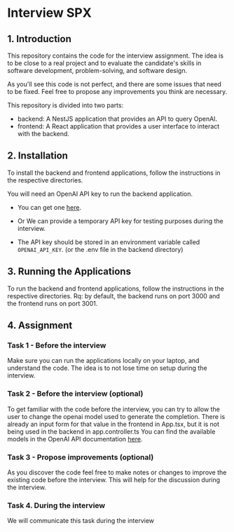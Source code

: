 # Interview SPX

## 1. Introduction
This repository contains the code for the interview assignment. The idea is to be close to a real project
and to evaluate the candidate's skills in software development, problem-solving, and software design.

As you'll see this code is not perfect, and there are some issues that need to be fixed.
Feel free to propose any improvements you think are necessary.

This repository is divided into two parts:

- backend: A NestJS application that provides an API to query OpenAI.
- frontend: A React application that provides a user interface to interact with the backend.

## 2. Installation
To install the backend and frontend applications, follow the instructions in the respective directories.

You will need an OpenAI API key to run the backend application. 
- You can get one [here](https://platform.openai.com/signup).
- Or We can provide a temporary API key for testing purposes during the interview.

- The API key should be stored in an environment variable called `OPENAI_API_KEY`. (or the .env file in the backend directory)

## 3. Running the Applications
To run the backend and frontend applications, follow the instructions in the respective directories.
Rq: by default, the backend runs on port 3000 and the frontend runs on port 3001.

## 4. Assignment

### Task 1 - Before the interview
Make sure you can run the applications locally on your laptop, and understand the code. The idea is to not lose time on setup during the interview.

### Task 2 - Before the interview (optional)
To get familiar with the code before the interview, you can try to allow the user to change the openai model used to generate the completion.
There is already an input form for that value in the frontend in App.tsx, but it is not being used in the backend in app.controller.ts
You can find the available models in the OpenAI API documentation [here](https://platform.openai.com/docs/api-reference/chat/create).

### Task 3 - Propose improvements (optional)
As you discover the code feel free to make notes or changes to improve the existing code before the interview.
This will help for the discussion during the interview.

### Task 4. During the interview

We will communicate this task during the interview
